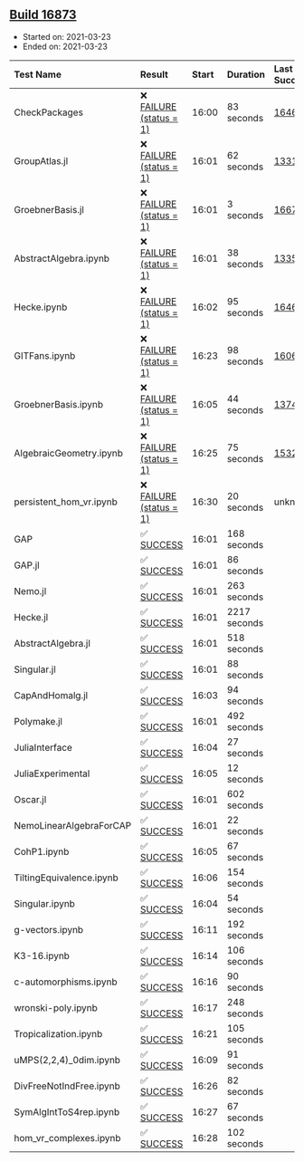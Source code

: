 ## [Build 16873](https://oscarci.mathematik.uni-kl.de/job/oscar/16873/)

* Started on: 2021-03-23
* Ended on: 2021-03-23

| Test Name    | Result | Start | Duration | Last Success | First Failure |
|:-------------|:-------|:------|:---------|:-------------|:--------------|
| CheckPackages | ❌ [FAILURE (status = 1)](https://oscarci.mathematik.uni-kl.de/job/oscar/16873/artifact/logs/build-16873/CheckPackages.log) | 16:00 | 83 seconds | [16463](https://oscarci.mathematik.uni-kl.de/job/oscar/16463/) | [16464](https://oscarci.mathematik.uni-kl.de/job/oscar/16464/) |
| GroupAtlas.jl | ❌ [FAILURE (status = 1)](https://oscarci.mathematik.uni-kl.de/job/oscar/16873/artifact/logs/build-16873/GroupAtlas.jl.log) | 16:01 | 62 seconds | [13311](https://oscarci.mathematik.uni-kl.de/job/oscar/13311/) | [13312](https://oscarci.mathematik.uni-kl.de/job/oscar/13312/) |
| GroebnerBasis.jl | ❌ [FAILURE (status = 1)](https://oscarci.mathematik.uni-kl.de/job/oscar/16873/artifact/logs/build-16873/GroebnerBasis.jl.log) | 16:01 | 3 seconds | [16676](https://oscarci.mathematik.uni-kl.de/job/oscar/16676/) | [16677](https://oscarci.mathematik.uni-kl.de/job/oscar/16677/) |
| AbstractAlgebra.ipynb | ❌ [FAILURE (status = 1)](https://oscarci.mathematik.uni-kl.de/job/oscar/16873/artifact/logs/build-16873/AbstractAlgebra.ipynb.log) | 16:01 | 38 seconds | [13355](https://oscarci.mathematik.uni-kl.de/job/oscar/13355/) | [13356](https://oscarci.mathematik.uni-kl.de/job/oscar/13356/) |
| Hecke.ipynb | ❌ [FAILURE (status = 1)](https://oscarci.mathematik.uni-kl.de/job/oscar/16873/artifact/logs/build-16873/Hecke.ipynb.log) | 16:02 | 95 seconds | [16463](https://oscarci.mathematik.uni-kl.de/job/oscar/16463/) | [16464](https://oscarci.mathematik.uni-kl.de/job/oscar/16464/) |
| GITFans.ipynb | ❌ [FAILURE (status = 1)](https://oscarci.mathematik.uni-kl.de/job/oscar/16873/artifact/logs/build-16873/GITFans.ipynb.log) | 16:23 | 98 seconds | [16068](https://oscarci.mathematik.uni-kl.de/job/oscar/16068/) | [16069](https://oscarci.mathematik.uni-kl.de/job/oscar/16069/) |
| GroebnerBasis.ipynb | ❌ [FAILURE (status = 1)](https://oscarci.mathematik.uni-kl.de/job/oscar/16873/artifact/logs/build-16873/GroebnerBasis.ipynb.log) | 16:05 | 44 seconds | [13748](https://oscarci.mathematik.uni-kl.de/job/oscar/13748/) | [13749](https://oscarci.mathematik.uni-kl.de/job/oscar/13749/) |
| AlgebraicGeometry.ipynb | ❌ [FAILURE (status = 1)](https://oscarci.mathematik.uni-kl.de/job/oscar/16873/artifact/logs/build-16873/AlgebraicGeometry.ipynb.log) | 16:25 | 75 seconds | [15322](https://oscarci.mathematik.uni-kl.de/job/oscar/15322/) | [15323](https://oscarci.mathematik.uni-kl.de/job/oscar/15323/) |
| persistent_hom_vr.ipynb | ❌ [FAILURE (status = 1)](https://oscarci.mathematik.uni-kl.de/job/oscar/16873/artifact/logs/build-16873/persistent_hom_vr.ipynb.log) | 16:30 | 20 seconds | unknown | unknown |
| GAP | ✅ [SUCCESS](https://oscarci.mathematik.uni-kl.de/job/oscar/16873/artifact/logs/build-16873/GAP.log) | 16:01 | 168 seconds |  |  |
| GAP.jl | ✅ [SUCCESS](https://oscarci.mathematik.uni-kl.de/job/oscar/16873/artifact/logs/build-16873/GAP.jl.log) | 16:01 | 86 seconds |  |  |
| Nemo.jl | ✅ [SUCCESS](https://oscarci.mathematik.uni-kl.de/job/oscar/16873/artifact/logs/build-16873/Nemo.jl.log) | 16:01 | 263 seconds |  |  |
| Hecke.jl | ✅ [SUCCESS](https://oscarci.mathematik.uni-kl.de/job/oscar/16873/artifact/logs/build-16873/Hecke.jl.log) | 16:01 | 2217 seconds |  |  |
| AbstractAlgebra.jl | ✅ [SUCCESS](https://oscarci.mathematik.uni-kl.de/job/oscar/16873/artifact/logs/build-16873/AbstractAlgebra.jl.log) | 16:01 | 518 seconds |  |  |
| Singular.jl | ✅ [SUCCESS](https://oscarci.mathematik.uni-kl.de/job/oscar/16873/artifact/logs/build-16873/Singular.jl.log) | 16:01 | 88 seconds |  |  |
| CapAndHomalg.jl | ✅ [SUCCESS](https://oscarci.mathematik.uni-kl.de/job/oscar/16873/artifact/logs/build-16873/CapAndHomalg.jl.log) | 16:03 | 94 seconds |  |  |
| Polymake.jl | ✅ [SUCCESS](https://oscarci.mathematik.uni-kl.de/job/oscar/16873/artifact/logs/build-16873/Polymake.jl.log) | 16:01 | 492 seconds |  |  |
| JuliaInterface | ✅ [SUCCESS](https://oscarci.mathematik.uni-kl.de/job/oscar/16873/artifact/logs/build-16873/JuliaInterface.log) | 16:04 | 27 seconds |  |  |
| JuliaExperimental | ✅ [SUCCESS](https://oscarci.mathematik.uni-kl.de/job/oscar/16873/artifact/logs/build-16873/JuliaExperimental.log) | 16:05 | 12 seconds |  |  |
| Oscar.jl | ✅ [SUCCESS](https://oscarci.mathematik.uni-kl.de/job/oscar/16873/artifact/logs/build-16873/Oscar.jl.log) | 16:01 | 602 seconds |  |  |
| NemoLinearAlgebraForCAP | ✅ [SUCCESS](https://oscarci.mathematik.uni-kl.de/job/oscar/16873/artifact/logs/build-16873/NemoLinearAlgebraForCAP.log) | 16:01 | 22 seconds |  |  |
| CohP1.ipynb | ✅ [SUCCESS](https://oscarci.mathematik.uni-kl.de/job/oscar/16873/artifact/logs/build-16873/CohP1.ipynb.log) | 16:05 | 67 seconds |  |  |
| TiltingEquivalence.ipynb | ✅ [SUCCESS](https://oscarci.mathematik.uni-kl.de/job/oscar/16873/artifact/logs/build-16873/TiltingEquivalence.ipynb.log) | 16:06 | 154 seconds |  |  |
| Singular.ipynb | ✅ [SUCCESS](https://oscarci.mathematik.uni-kl.de/job/oscar/16873/artifact/logs/build-16873/Singular.ipynb.log) | 16:04 | 54 seconds |  |  |
| g-vectors.ipynb | ✅ [SUCCESS](https://oscarci.mathematik.uni-kl.de/job/oscar/16873/artifact/logs/build-16873/g-vectors.ipynb.log) | 16:11 | 192 seconds |  |  |
| K3-16.ipynb | ✅ [SUCCESS](https://oscarci.mathematik.uni-kl.de/job/oscar/16873/artifact/logs/build-16873/K3-16.ipynb.log) | 16:14 | 106 seconds |  |  |
| c-automorphisms.ipynb | ✅ [SUCCESS](https://oscarci.mathematik.uni-kl.de/job/oscar/16873/artifact/logs/build-16873/c-automorphisms.ipynb.log) | 16:16 | 90 seconds |  |  |
| wronski-poly.ipynb | ✅ [SUCCESS](https://oscarci.mathematik.uni-kl.de/job/oscar/16873/artifact/logs/build-16873/wronski-poly.ipynb.log) | 16:17 | 248 seconds |  |  |
| Tropicalization.ipynb | ✅ [SUCCESS](https://oscarci.mathematik.uni-kl.de/job/oscar/16873/artifact/logs/build-16873/Tropicalization.ipynb.log) | 16:21 | 105 seconds |  |  |
| uMPS(2,2,4)_0dim.ipynb | ✅ [SUCCESS](https://oscarci.mathematik.uni-kl.de/job/oscar/16873/artifact/logs/build-16873/uMPS-2-2-4-_0dim.ipynb.log) | 16:09 | 91 seconds |  |  |
| DivFreeNotIndFree.ipynb | ✅ [SUCCESS](https://oscarci.mathematik.uni-kl.de/job/oscar/16873/artifact/logs/build-16873/DivFreeNotIndFree.ipynb.log) | 16:26 | 82 seconds |  |  |
| SymAlgIntToS4rep.ipynb | ✅ [SUCCESS](https://oscarci.mathematik.uni-kl.de/job/oscar/16873/artifact/logs/build-16873/SymAlgIntToS4rep.ipynb.log) | 16:27 | 67 seconds |  |  |
| hom_vr_complexes.ipynb | ✅ [SUCCESS](https://oscarci.mathematik.uni-kl.de/job/oscar/16873/artifact/logs/build-16873/hom_vr_complexes.ipynb.log) | 16:28 | 102 seconds |  |  |
